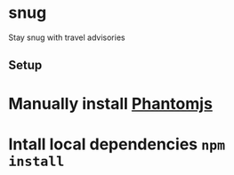 # snug
Stay snug with travel advisories

## Setup

# Manually install [Phantomjs](http://phantomjs.org/)
# Intall local dependencies `npm install`